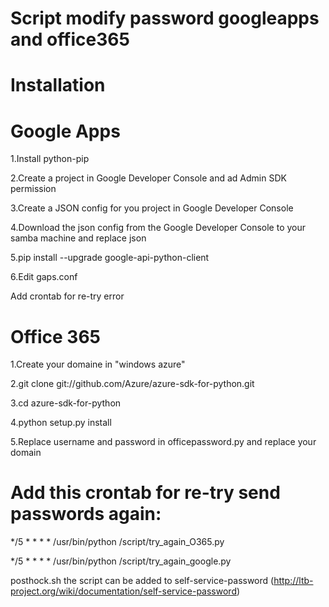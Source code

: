 Script modify password googleapps and office365
====

Installation
======

Google Apps
=========
1.Install python-pip

2.Create a project in Google Developer Console and ad Admin SDK permission
 
3.Create a JSON config for you project in Google Developer Console

4.Download the json config from the Google Developer Console to your samba machine and replace json

5.pip install --upgrade google-api-python-client

6.Edit gaps.conf 

Add crontab for re-try error

Office 365
=========
1.Create your domaine in "windows azure"

2.git clone git://github.com/Azure/azure-sdk-for-python.git

3.cd azure-sdk-for-python

4.python setup.py install

5.Replace username and password in officepassword.py and replace your domain

Add this crontab for re-try send passwords again:
====
*/5 * * * * /usr/bin/python /script/try_again_O365.py

*/5 * * * * /usr/bin/python /script/try_again_google.py

posthock.sh the script can be added to self-service-password (http://ltb-project.org/wiki/documentation/self-service-password)
